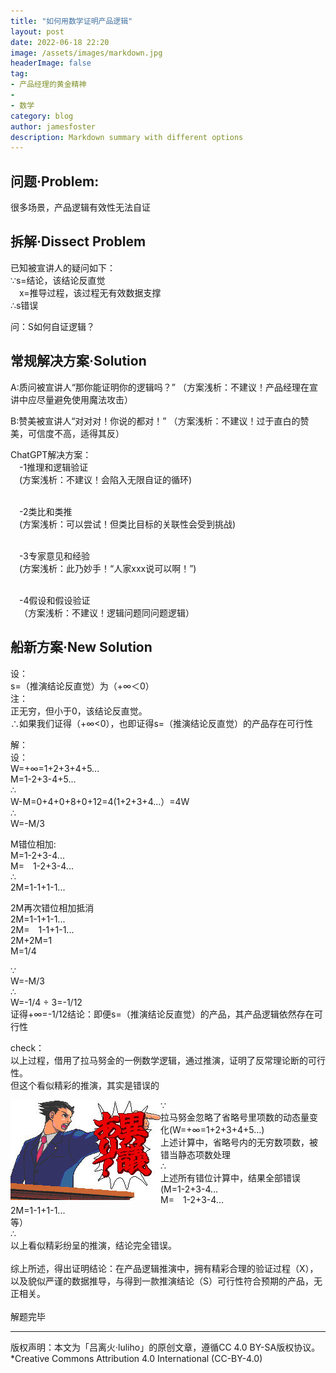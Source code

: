 ```yaml
---
title: "如何用数学证明产品逻辑"
layout: post
date: 2022-06-18 22:20
image: /assets/images/markdown.jpg
headerImage: false
tag:
- 产品经理的黄金精神
- 
- 数学
category: blog
author: jamesfoster
description: Markdown summary with different options
---
```



## 问题·Problem:
很多场景，产品逻辑有效性无法自证

## 拆解·Dissect Problem
<p>已知被宣讲人的疑问如下：
<br>∵s=结论，该结论反直觉
<br>&emsp;x=推导过程，该过程无有效数据支撑
<br>∴s错误</p>

<p>问：S如何自证逻辑？</p>

## 常规解决方案·Solution
A:质问被宣讲人“那你能证明你的逻辑吗？”
（方案浅析：不建议！产品经理在宣讲中应尽量避免使用魔法攻击）

B:赞美被宣讲人“对对对！你说的都对！”
（方案浅析：不建议！过于直白的赞美，可信度不高，适得其反）

ChatGPT解决方案：
<br>&emsp;-1推理和逻辑验证
<br>&emsp;(方案浅析：不建议！会陷入无限自证的循环)
  
<br>&emsp;-2类比和类推
<br>&emsp;(方案浅析：可以尝试！但类比目标的关联性会受到挑战)
  
<br>&emsp;-3专家意见和经验
<br>&emsp;(方案浅析：此乃妙手！“人家xxx说可以啊！”)
  
<br>&emsp;-4假设和假设验证
<br>&emsp;（方案浅析：不建议！逻辑问题同问题逻辑）

## 船新方案·New Solution
<p>设：
<br>s=（推演结论反直觉）为（+∞＜0）
<br>注：
<br>正无穷，但小于0，该结论反直觉。
<br>∴如果我们证得（+∞<0），也即证得s=（推演结论反直觉）的产品存在可行性</p>

<p>解：
<br>设：
<br>W=+∞=1+2+3+4+5...
<br>M=1-2+3-4+5...
<br>∴
<br>W-M=0+4+0+8+0+12=4(1+2+3+4...）=4W
<br>∴
<br>W=-M/3</p>

<p>M错位相加:
<br>M=1-2+3-4...
<br>M=&emsp;1-2+3-4...
<br>∴
<br>2M=1-1+1-1...</p>

<p>2M再次错位相加抵消
<br>2M=1-1+1-1...
<br>2M=&emsp;1-1+1-1...
<br>2M+2M=1
<br>M=1/4</p>

<p>∵
<br>W=-M/3
<br>∴
<br>W=-1/4 ÷ 3=-1/12
<br>证得+∞=-1/12<O
<br>结论：即便s=（推演结论反直觉）的产品，其产品逻辑依然存在可行性</p>

<p>check：
<br>以上过程，借用了拉马努金的一例数学逻辑，通过推演，证明了反常理论断的可行性。
<br>但这个看似精彩的推演，其实是错误的</p>

<img src="/assets/images/nizhuan01.jpeg" style="float: inline-start;">

<p>∵
 <br>拉马努金忽略了省略号里项数的动态量变化(W=+∞=1+2+3+4+5...) 
<br>上述计算中，省略号内的无穷数项数，被错当静态项数处理
<br>∴
<br>上述所有错位计算中，结果全部错误
<br>(M=1-2+3-4...
<br>M=&emsp;1-2+3-4...
<br>2M=1-1+1-1...
<br>等）
<br>∴
<br>以上看似精彩纷呈的推演，结论完全错误。
<br> 
<br>综上所述，得出证明结论：在产品逻辑推演中，拥有精彩合理的验证过程（X），以及貌似严谨的数据推导，与得到一款推演结论（S）可行性符合预期的产品，无正相关。
<br> 
<br>解题完毕</p>

---

版权声明：本文为「吕离火·luliho」的原创文章，遵循CC 4.0 BY-SA版权协议。
<br>*Creative Commons Attribution 4.0 International (CC-BY-4.0)

